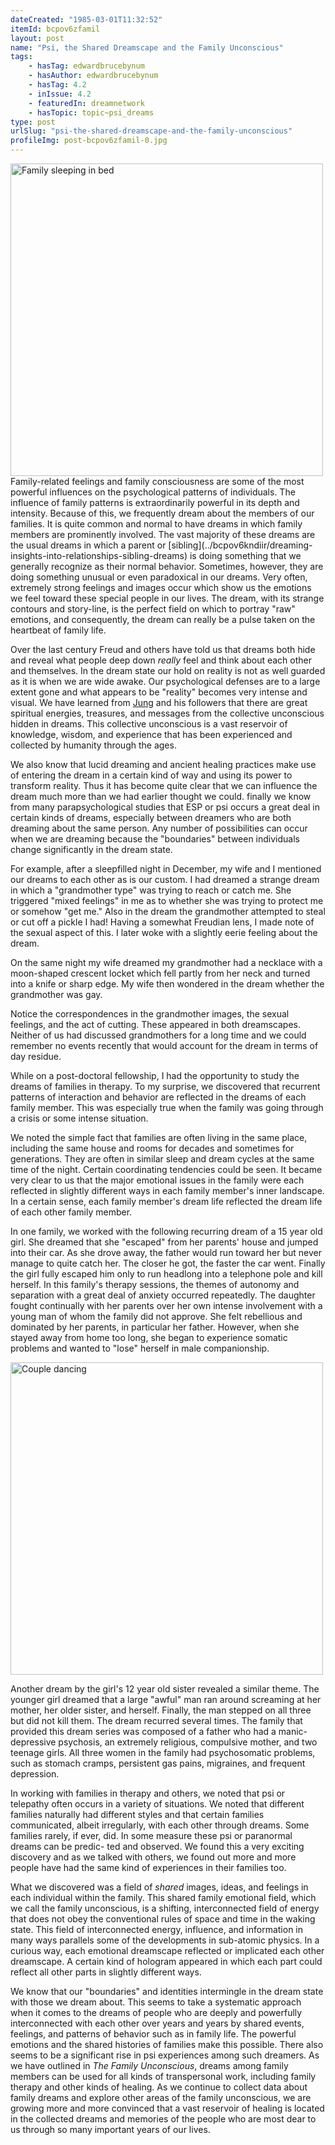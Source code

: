 ```yaml
---
dateCreated: "1985-03-01T11:32:52"
itemId: bcpov6zfamil
layout: post
name: "Psi, the Shared Dreamscape and the Family Unconscious"
tags:
    - hasTag: edwardbrucebynum
    - hasAuthor: edwardbrucebynum
    - hasTag: 4.2
    - inIssue: 4.2
    - featuredIn: dreamnetwork
    - hasTopic: topic~psi_dreams
type: post
urlSlug: "psi-the-shared-dreamscape-and-the-family-unconscious"
profileImg: post-bcpov6zfamil-0.jpg
---
```


<a href="http://www.dalegottlieb.com/" target="_blank">
<img src="../images/post-bcpov6zfamil-0.jpg" alt="Family sleeping in bed" width="500" height="auto"/>
</a>

<br>
Family-related feelings and family consciousness are some of the most powerful influences on the psychological patterns of individuals. The influence of family patterns is extraordinarily powerful in its depth and intensity. Because of this, we frequently dream about the members of our families. It is quite common and normal to have dreams in which family members are prominently involved. The vast majority of these dreams are the usual dreams in which a parent or [sibling](../bcpov6kndiir/dreaming-insights-into-relationships-sibling-dreams) is doing something that we generally recognize as their normal behavior. Sometimes, however, they are doing something unusual or even paradoxical in our dreams. Very often, extremely strong feelings and images occur which show us the emotions we feel toward these special people in our lives. The dream, with its strange contours and story-line, is the perfect field on which to portray "raw" emotions, and consequently, the dream can really be a pulse taken on the heartbeat of family life.

Over the last century Freud and others have told us that dreams both hide and reveal what people deep down _really_ feel and think about each other and themselves. In the dream state our hold on reality is not as well guarded as it is when we are wide awake. Our psychological defenses are to a large extent gone and what appears to be "reality" becomes very intense and visual. We have learned from [Jung](../topic~jung_and_dreams) and his followers that there are great spiritual energies, treasures, and messages from the collective unconscious hidden in dreams. This collective unconscious is a vast reservoir of knowledge, wisdom, and experience that has been experienced and collected by humanity through the ages.

We also know that lucid dreaming and ancient healing practices make use of entering the dream in a certain kind of way and using its power to transform reality. Thus it has become quite clear that we can influence the dream much more than we had earlier thought we could. finally we know from many parapsychological studies that ESP or psi occurs a great deal in certain kinds of dreams, especially between dreamers who are both dreaming about the same person. Any number of possibilities can occur when we are dreaming because the "boundaries" between individuals change significantly in the dream state.

For example, after a sleepfilled night in December, my wife and I mentioned our dreams to each other as is our custom. I had dreamed a strange dream in which a "grandmother type" was trying to reach or catch me. She triggered "mixed feelings" in me as to whether she was trying to protect me or somehow "get me." Also in the dream the grandmother attempted to steal or cut off a pickle I had! Having a somewhat Freudian lens, I made note of the sexual aspect of this. I later woke with a slightly eerie feeling about the dream.

On the same night my wife dreamed my grandmother had a necklace with a moon-shaped crescent locket which fell partly from her neck and turned into a knife or sharp edge. My wife then wondered in the dream whether the grandmother was gay.

Notice the correspondences in the grandmother images, the sexual feelings, and the act of cutting. These appeared in both dreamscapes. Neither of us had discussed grandmothers for a long time and we could remember no events recently that would account for the dream in terms of day residue.

While on a post-doctoral fellowship, I had the opportunity to study the dreams of families in therapy. To my surprise, we discovered that recurrent patterns of interaction and behavior are reflected in the dreams of each family member. This was especially true when the family was going through a crisis or some intense situation.

We noted the simple fact that families are often living in the same place, including the same house and rooms for decades and sometimes for generations. They are often in similar sleep and dream cycles at the same time of the night. Certain coordinating tendencies could be seen. It became very clear to us that the major emotional issues in the family were each reflected in slightly different ways in each family member's inner landscape. In a certain sense, each family member's dream life reflected the dream life of each other family member.

In one family, we worked with the following recurring dream of a 15 year old girl. She dreamed that she "escaped" from her parents' house and jumped into their car. As she drove away, the father would run toward her but never manage to quite catch her. The closer he got, the faster the car went. Finally the girl fully escaped him only to run headlong into a telephone pole and kill herself. In this family's therapy sessions, the themes of autonomy and separation with a great deal of anxiety occurred repeatedly. The daughter fought continually with her parents over her own intense involvement with a young man of whom the family did not approve. She felt rebellious and dominated by her parents, in particular her father. However, when she stayed away from home too long, she began to experience somatic problems and wanted to "lose" herself in male companionship.

<a href="http://www.dalegottlieb.com/" target="_blank">
<img src="../images/post-bcpov6zfamil-1.jpg" alt="Couple dancing" width="500" height="auto"/>
</a>

Another dream by the girl's 12 year old sister revealed a similar theme. The younger girl dreamed that a large "awful" man ran around screaming at her mother, her older sister, and herself. Finally, the man stepped on all three but did not kill them. The dream recurred several times. The family that provided this dream series was composed of a father who had a manic-depressive psychosis, an extremely religious, compulsive mother, and two teenage girls. All three women in the family had psychosomatic problems, such as stomach cramps, persistent gas pains, migraines, and frequent depression.

In working with families in therapy and others, we noted that psi or telepathy often occurs in a variety of situations. We noted that different families naturally had different styles and that certain families communicated, albeit irregularly, with each other through dreams. Some families rarely, if ever, did. In some measure these psi or paranormal dreams can be predic- ted and observed. We found this a very exciting discovery and as we talked with others, we found out more and more people have had the same kind of experiences in their families too.

What we discovered was a field of _shared_ images, ideas, and feelings in each individual within the family. This shared family emotional field, which we call the family unconscious, is a shifting, interconnected field of energy that does not obey the conventional rules of space and time in the waking state. This field of interconnected energy, influence, and information in many ways parallels some of the developments in sub-atomic physics. In a curious way, each emotional dreamscape reflected or implicated each other dreamscape. A certain kind of hologram appeared in which each part could reflect all other parts in slightly different ways.

We know that our "boundaries" and identities intermingle in the dream state with those we dream about. This seems to take a systematic approach when it comes to the dreams of people who are deeply and powerfully interconnected with each other over years and years by shared events, feelings, and patterns of behavior such as in family life. The powerful emotions and the shared histories of families make this possible. There also seems to be a significant rise in psi experiences among such dreamers. As we have outlined in _The Family Unconscious_, dreams among family members can be used for all kinds of transpersonal work, including family therapy and other kinds of healing. As we continue to collect data about family dreams and explore other areas of the family unconscious, we are growing more and more convinced that a vast reservoir of healing is located in the collected dreams and memories of the people who are most dear to us through so many important years of our lives.
